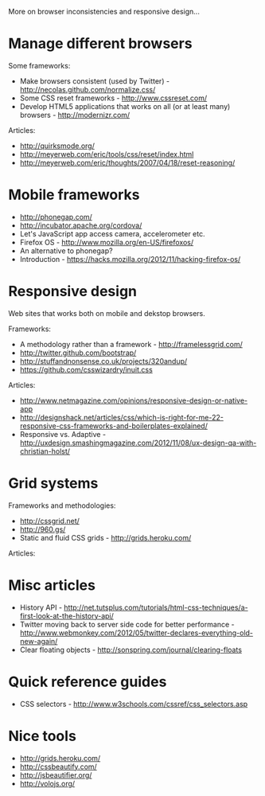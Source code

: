 More on browser inconsistencies and responsive design...

# Manage different browsers

Some frameworks:
 * Make browsers consistent (used by Twitter) -  http://necolas.github.com/normalize.css/
 * Some CSS reset frameworks - http://www.cssreset.com/
 * Develop HTML5 applications that works on all (or at least many) browsers - http://modernizr.com/


Articles:
 * http://quirksmode.org/
 * http://meyerweb.com/eric/tools/css/reset/index.html
  * http://meyerweb.com/eric/thoughts/2007/04/18/reset-reasoning/


# Mobile frameworks

* http://phonegap.com/
* http://incubator.apache.org/cordova/
 * Let's JavaScript app access camera, accelerometer etc.
* Firefox OS - http://www.mozilla.org/en-US/firefoxos/
 * An alternative to phonegap?
 * Introduction - https://hacks.mozilla.org/2012/11/hacking-firefox-os/

# Responsive design

Web sites that works both on mobile and dekstop browsers.

Frameworks:
 * A methodology rather than a framework - http://framelessgrid.com/
 * http://twitter.github.com/bootstrap/
 * http://stuffandnonsense.co.uk/projects/320andup/
 * https://github.com/csswizardry/inuit.css

Articles:
 * http://www.netmagazine.com/opinions/responsive-design-or-native-app
 * http://designshack.net/articles/css/which-is-right-for-me-22-responsive-css-frameworks-and-boilerplates-explained/
 * Responsive vs. Adaptive - http://uxdesign.smashingmagazine.com/2012/11/08/ux-design-qa-with-christian-holst/

# Grid systems

Frameworks and methodologies:
 * http://cssgrid.net/
 * http://960.gs/
  * Static and fluid CSS grids - http://grids.heroku.com/

Articles:


# Misc articles

 * History API - http://net.tutsplus.com/tutorials/html-css-techniques/a-first-look-at-the-history-api/
 * Twitter moving back to server side code for better performance - http://www.webmonkey.com/2012/05/twitter-declares-everything-old-new-again/
 * Clear floating objects - http://sonspring.com/journal/clearing-floats


# Quick reference guides

 * CSS selectors - http://www.w3schools.com/cssref/css_selectors.asp


# Nice tools

 * http://grids.heroku.com/
 * http://cssbeautify.com/
 * http://jsbeautifier.org/
 * http://volojs.org/


 